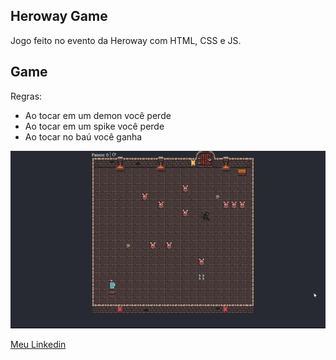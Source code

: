 ## Heroway Game

Jogo feito no evento da Heroway com HTML, CSS e JS.

## Game

Regras:

* Ao tocar em um demon você perde
* Ao tocar em um spike você perde
* Ao tocar no baú você ganha

![image](./README/game.gif)

[Meu Linkedin](https://www.linkedin.com/in/kaio-matos-9532271a5)
